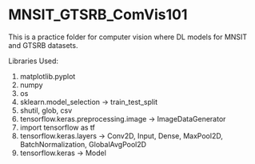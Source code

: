 # MNSIT_GTSRB_ComVis101

This is a practice folder for computer vision where DL models for MNSIT and GTSRB datasets. 

Libraries Used:

1. matplotlib.pyplot
2. numpy
3. os
4. sklearn.model_selection -> train_test_split
5. shutil, glob, csv
6. tensorflow.keras.preprocessing.image -> ImageDataGenerator
7. import tensorflow as tf
8. tensorflow.keras.layers -> Conv2D, Input, Dense, MaxPool2D, BatchNormalization, GlobalAvgPool2D
9. tensorflow.keras -> Model
